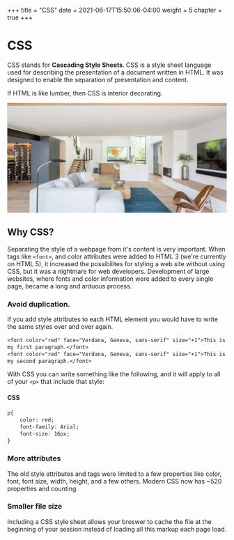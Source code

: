 +++
title = "CSS"
date = 2021-06-17T15:50:06-04:00
weight = 5
chapter = true
+++

# CSS

CSS stands for **Cascading Style Sheets**. CSS is a style sheet language used for describing the presentation of a document written in HTML. It was designed to enable the separation of presentation and content. 

If HTML is like lumber, then CSS is interior decorating. 

![interior decorating](images/interior-decorating.jpg)

## Why CSS?

Separating the style of a webpage from it's content is very important. When tags like ```<font>```, and color attributes were added to HTML 3 (we're currently on HTML 5), it increased the possibilites for styling a web site without using CSS, but it was a nightmare for web developers. Development of large websites, where fonts and color information were added to every single page, became a long and arduous process.

### Avoid duplication. 
If you add style attributes to each HTML element you would have to write the same styles over and over again. 

```
<font color="red" face="Verdana, Geneva, sans-serif" size="+1">This is my first paragraph.</font>
<font color="red" face="Verdana, Geneva, sans-serif" size="+1">This is my second paragraph.</font>
``` 

With CSS you can write something like the following, and it will apply to all of your ```<p>``` that include that style:

#### CSS
```
p{
    color: red;
    font-family: Arial;
    font-size: 16px;
}
```

### More attributes

The old style attributes and tags were limited to a few properties like color, font, font size, width, height, and a few others. Modern CSS now has ~520 properties and counting.


### Smaller file size

Including a CSS style sheet allows your broswer to cache the file at the beginning of your session instead of loading all this markup each page load.